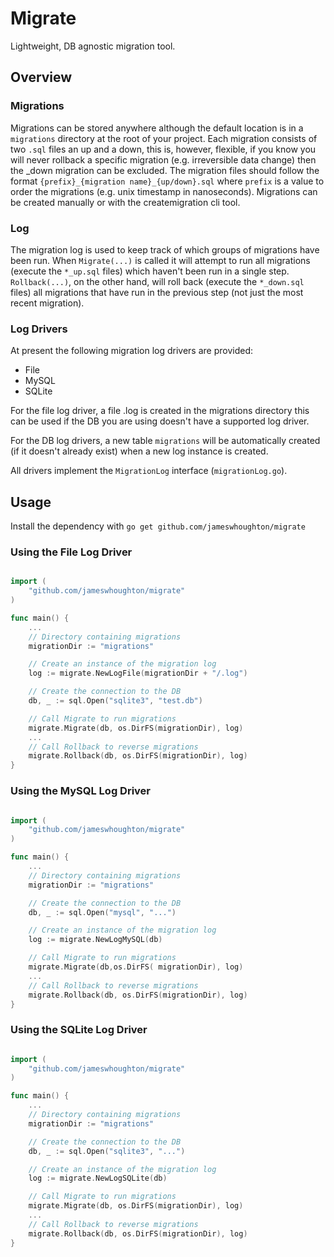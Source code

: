 # Migrate

Lightweight, DB agnostic migration tool.

## Overview

### Migrations

Migrations can be stored anywhere although the default location is in a `migrations` directory at the root of your project. Each migration consists of two `.sql` files an up and a down, this is, however, flexible, if you know you will never rollback a specific migration (e.g. irreversible data change) then the _down migration can be excluded. The migration files should follow the format `{prefix}_{migration name}_{up/down}.sql` where `prefix` is a value to order the migrations (e.g. unix timestamp in nanoseconds). Migrations can be created manually or with the createmigration cli tool.

### Log

The migration log is used to keep track of which groups of migrations have been run. When `Migrate(...)` is called it will attempt to run all migrations (execute the `*_up.sql` files) which haven't been run in a single step. `Rollback(...)`, on the other hand, will roll back (execute the `*_down.sql` files) all migrations that have run in the previous step (not just the most recent migration).

### Log Drivers

At present the following migration log drivers are provided:
- File
- MySQL
- SQLite

For the file log driver, a file .log is created in the migrations directory this can be used if the DB you are using doesn't have a supported log driver.

For the DB log drivers, a new table `migrations` will be automatically created (if it doesn't already exist) when a new log instance is created.

All drivers implement the `MigrationLog` interface (`migrationLog.go`).

## Usage

Install the dependency with `go get github.com/jameswhoughton/migrate`

### Using the File Log Driver
```go

import (
    "github.com/jameswhoughton/migrate"
)

func main() {
    ...
    // Directory containing migrations
    migrationDir := "migrations"

    // Create an instance of the migration log
    log := migrate.NewLogFile(migrationDir + "/.log")

    // Create the connection to the DB
    db, _ := sql.Open("sqlite3", "test.db")

    // Call Migrate to run migrations
    migrate.Migrate(db, os.DirFS(migrationDir), log)
    ...
    // Call Rollback to reverse migrations
    migrate.Rollback(db, os.DirFS(migrationDir), log)
}
```

### Using the MySQL Log Driver
```go

import (
    "github.com/jameswhoughton/migrate"
)

func main() {
    ...
    // Directory containing migrations
    migrationDir := "migrations"

    // Create the connection to the DB
    db, _ := sql.Open("mysql", "...")

    // Create an instance of the migration log
    log := migrate.NewLogMySQL(db)

    // Call Migrate to run migrations
    migrate.Migrate(db,os.DirFS( migrationDir), log)
    ...
    // Call Rollback to reverse migrations
    migrate.Rollback(db, os.DirFS(migrationDir), log)
}
```

### Using the SQLite Log Driver
```go

import (
    "github.com/jameswhoughton/migrate"
)

func main() {
    ...
    // Directory containing migrations
    migrationDir := "migrations"

    // Create the connection to the DB
    db, _ := sql.Open("sqlite3", "...")

    // Create an instance of the migration log
    log := migrate.NewLogSQLite(db)

    // Call Migrate to run migrations
    migrate.Migrate(db, os.DirFS(migrationDir), log)
    ...
    // Call Rollback to reverse migrations
    migrate.Rollback(db, os.DirFS(migrationDir), log)
}
```
